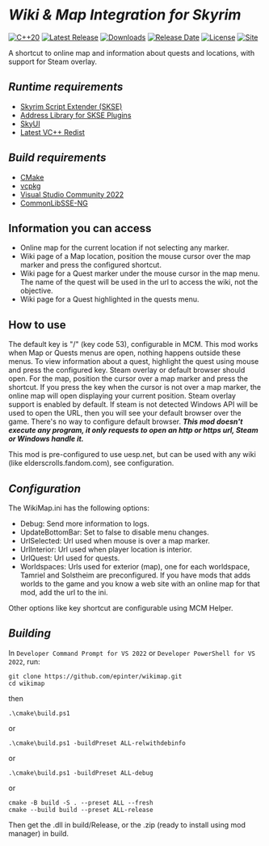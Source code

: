 # ***Wiki & Map Integration for Skyrim***
[![C++20](https://img.shields.io/static/v1?label=standard&message=C%2B%2B20&color=blue&logo=c%2B%2B&&logoColor=white&style=flat)](https://en.cppreference.com/w/cpp/compiler_support)
[![Latest Release](https://img.shields.io/github/release/epinter/wikimap.svg)](https://github.com/epinter/wikimap/releases/latest)
[![Downloads](https://img.shields.io/github/downloads/epinter/wikimap/total.svg)](https://github.com/epinter/wikimap/releases/latest)
[![Release Date](https://img.shields.io/github/release-date/epinter/wikimap.svg)](https://github.com/epinter/wikimap/releases/latest)
[![License](https://img.shields.io/github/license/epinter/wikimap.svg)](https://github.com/epinter/wikimap/blob/main/LICENSE)
[![Site](https://img.shields.io/static/v1?label=site&message=NexusMods&color=blue)](https://www.nexusmods.com/skyrimspecialedition/mods/126202)

A shortcut to online map and information about quests and locations, with support for Steam overlay.

## ***Runtime requirements***

- [Skyrim Script Extender (SKSE)](https://skse.silverlock.org/)
- [Address Library for SKSE Plugins](https://www.nexusmods.com/skyrimspecialedition/mods/32444)
- [SkyUI](https://www.nexusmods.com/skyrimspecialedition/mods/12604)
- [Latest VC++ Redist](https://learn.microsoft.com/en-us/cpp/windows/latest-supported-vc-redist)

## ***Build requirements***

- [CMake](https://cmake.org/)
- [vcpkg](https://vcpkg.io/en/)
- [Visual Studio Community 2022](https://visualstudio.microsoft.com/vs/community/)
- [CommonLibSSE-NG](https://github.com/CharmedBaryon/CommonLibSSE-NG)

## **Information you can access**

- Online map for the current location if not selecting any marker.
- Wiki page of a Map location, position the mouse cursor over the map marker and press the configured shortcut.
- Wiki page for a Quest marker under the mouse cursor in the map menu. The name of the quest will be used in the url to access the wiki, not the objective.
- Wiki page for a Quest highlighted in the quests menu.

## **How to use**

The default key is "/" (key code 53), configurable in MCM.
This mod works when Map or Quests menus are open, nothing happens outside these menus.
To view information about a quest, highlight the quest using mouse and press the configured key. Steam overlay or default browser should open.
For the map, position the cursor over a map marker and press the shortcut. If you press the key when the cursor is not over a map marker, the online map will open displaying your current position.
Steam overlay support is enabled by default. If steam is not detected Windows API will be used to open the URL, then you will see your default browser over the game. There's no way to configure default browser. ***This mod doesn't execute any program, it only requests to open an http or https url, Steam or Windows handle it.***

This mod is pre-configured to use uesp.net, but can be used with any wiki (like elderscrolls.fandom.com), see configuration.

## ***Configuration***
The WikiMap.ini has the following options:

- Debug: Send more information to logs.
- UpdateBottomBar: Set to false to disable menu changes.
- UrlSelected: Url used when mouse is over a map marker.
- UrlInterior: Url used when player location is interior.
- UrlQuest: Url used for quests.
- Worldspaces: Urls used for exterior (map), one for each worldspace, Tamriel and Solstheim are preconfigured. If you have mods that adds worlds to the game and you know a web site with an online map for that mod, add the url to the ini.

Other options like key shortcut are configurable using MCM Helper.

## ***Building***

In `Developer Command Prompt for VS 2022` or `Developer PowerShell for VS 2022`, run:

~~~
git clone https://github.com/epinter/wikimap.git
cd wikimap
~~~

then

~~~
.\cmake\build.ps1
~~~

or

~~~
.\cmake\build.ps1 -buildPreset ALL-relwithdebinfo
~~~

or

~~~
.\cmake\build.ps1 -buildPreset ALL-debug
~~~

or

~~~
cmake -B build -S . --preset ALL --fresh
cmake --build build --preset ALL-release
~~~

Then get the .dll in build/Release, or the .zip (ready to install using mod manager) in build.
